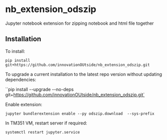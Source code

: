 # nb_extension_odszip
Jupyter notebook extension for zipping notebook and html file together

## Installation


To install:

`pip install git+https://github.com/innovationOUtside/nb_extension_odszip.git`

To upgrade a current installation to the latest repo version without updating dependencies:

``pip install --upgrade --no-deps git+https://github.com/innovationOUtside/nb_extension_odszip.git` 

Enable extension:

`jupyter bundlerextension enable --py odszip.download  --sys-prefix`


In TM351 VM, restart server if required:

`systemctl restart jupyter.service`
